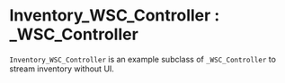 # Inventory_WSC_Controller : _WSC_Controller

`Inventory_WSC_Controller` is an example subclass of `_WSC_Controller` to stream inventory without UI. 
